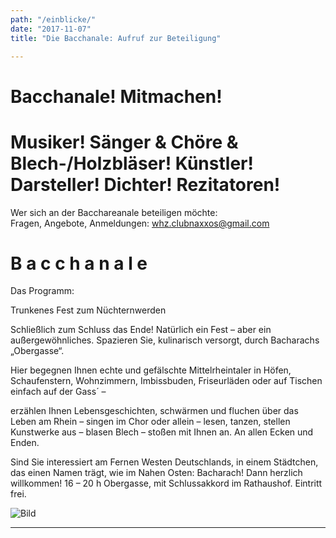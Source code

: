 ```yaml
---
path: "/einblicke/"
date: "2017-11-07"
title: "Die Bacchanale: Aufruf zur Beteiligung"

---
```

# Bacchanale! Mitmachen!
# Musiker! Sänger & Chöre & Blech-/Holzbläser! Künstler! Darsteller! Dichter! Rezitatoren!

Wer sich an der Bacchareanale beteiligen möchte:    
Fragen, Angebote, Anmeldungen:  whz.clubnaxxos@gmail.com     




# B a c c h a n a l e     
Das Programm:

Trunkenes Fest zum Nüchternwerden


Schließlich zum Schluss das Ende!
Natürlich ein Fest – aber ein außergewöhnliches.
Spazieren Sie, kulinarisch versorgt, durch Bacharachs „Obergasse“.

Hier begegnen Ihnen echte und gefälschte Mittelrheintaler in Höfen, Schaufenstern, Wohnzimmern, Imbissbuden, Friseurläden oder auf Tischen einfach auf der Gass´ –

erzählen Ihnen Lebensgeschichten, schwärmen und fluchen über das Leben am Rhein –
singen im Chor oder allein –
lesen, tanzen, stellen Kunstwerke aus –
blasen Blech –
stoßen mit Ihnen an.
An allen Ecken und Enden. 

Sind Sie interessiert am Fernen Westen Deutschlands, in einem Städtchen, das einen Namen trägt, wie im Nahen Osten: Bacharach!
Dann herzlich willkommen! 
16 – 20 h Obergasse, mit Schlussakkord im Rathaushof.
Eintritt frei.


![Bild](barb2.jpg)
<hr />




